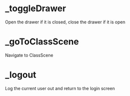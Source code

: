 <!-- Generated by documentation.js. Update this documentation by updating the source code. -->

# \_toggleDrawer

Open the drawer if it is closed,
close the drawer if it is open

# \_goToClassScene

Navigate to ClassScene

# \_logout

Log the current user out and
return to the login screen
